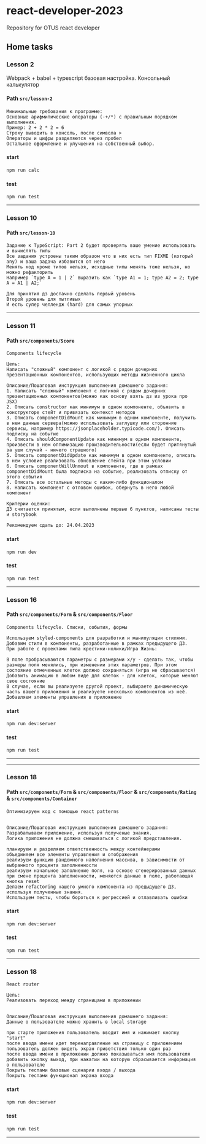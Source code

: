 # react-developer-2023
Repository for OTUS react developer

## Home tasks

### Lesson 2
Webpack + babel + typescript базовая настройка. Консольный калькулятор

#### Path `src/lesson-2`

```text
Минимальные требования к программе:
Основные арифмитические операторы (-+/*) с правильным порядком выполнения.
Пример: 2 + 2 * 2 = 6
Строку выводить в консоль, после символа >
Операторы и цифры разделяются через пробел
Остальное оформление и улучшения на собственный выбор.
```

#### start
`npm run calc`

#### test
`npm run test`

------

### Lesson 10
#### Path `src/lesson-10`

```text
Задание к TypeScript: Part 2 будет проверять ваше умение использовать и вычислять типы
Все задания устроены таким образом что в них есть тип FIXME (который any) и ваша задача избавится от него
Менять код кроме типов нельзя, исходные типы менять тоже нельзя, но можно рефакторить
Например `type A = 1 | 2` выразить как `type A1 = 1; type A2 = 2; type A = A1 | A2;`

Для принятия дз достачно сделать первый уровень
Второй уровень для пытливых
И есть супер челлендж (hard) для самых упорных
```

------

### Lesson 11
#### Path `src/components/Score`

```text
Components lifecycle

Цель:
Написать "сложный" компонент с логикой с рядом дочерних презентационных компонентов, использующих методы жизненного цикла

Описание/Пошаговая инструкция выполнения домашнего задания:
1. Написать "сложный" компонент с логикой с рядом дочерних презентационных компонентов(можно как основу взять дз из урока про JSX)
2. Описать constructor как минимум в одном компоненте, объявить в конструкторе стейт и привязать контекст методов
3. Описать componentDidMount как минимум в одном компоненте, получить в нем данные сервера(можно использовать заглушку или сторонние сервисы, например https://jsonplaceholder.typicode.com/). Описать подписку на событие
4. Описать shouldComponentUpdate как минимум в одном компоненте, произвести в нем оптимизацию производительности(если будет притянутый за уши случай - ничего страшного)
5. Описать componentDidUpdate как минимум в одном компоненте, описать в нем условие реализовать обновление стейта при этом условии
6. Описать componentWillUnmout в компоненте, где в рамках componentDidMount была подписка на событие, реализовать отписку от этого события
7. Описать все остальные методы с каким-либо функционалом
8. Написать компонент с отловом ошибок, обернуть в него любой компонент

Критерии оценки:
ДЗ считается принятым, если выполнены первые 6 пунктов, написаны тесты и storybook

Рекомендуем сдать до: 24.04.2023
```

#### start
`npm run dev`

#### test
`npm run test`

------

### Lesson 16
#### Path `src/components/Form` & `src/components/Floor`

```text
Components lifecycle. Списки, события, формы

Используем styled-components для разработки и манипуляции стилями.
Добавим стили в компоненты, разработанные в рамках предыдущего ДЗ.
При работе с проектами типа крестики-нолики/Игра Жизнь:

В поле пробрасываются параметры с размерами x/y - сделать так, чтобы размеры поля менялись, при изменении этих параметров. При этом состояние отмеченных клеток должно сохраняться (игра не сбрасывается)
Добавить анимацию в любом виде для клеток - для клеток, которые меняют свое состояние
В случае, если вы реализуете другой проект, выбираете динамическую часть вашего приложения и реализуете несколько компонентов из неё.
Добавляем элементы управления в приложение
```

#### start
`npm run dev:server`

#### test
`npm run test`

------

------

### Lesson 18
#### Path `src/components/Form` & `src/components/Floor` & `src/components/Rating` & `src/components/Container`

```text
Оптимизируем код с помощью react patterns


Описание/Пошаговая инструкция выполнения домашнего задания:
Разрабатываем приложение, используя полученые знания.
Логика приложения не должна смешиваться с логикой представления.

планируем и разделяем ответственность между контейнерами
объединяем все элементы управления и отображения
реализуем функцию рандомного наполнения массива, в зависимости от выбранного процента заполненности
реализуем начальное заполнение поля, на основе сгенерированных данных
при смене процента заполненности, меняются данные в поле, работающая кнопка reset
Делаем refactoring нашего умного компонента из предыдущего ДЗ, используя полученные знания.
Используем тесты, чтобы бороться к регрессией и отлавливать ошибки
```

#### start
`npm run dev:server`

#### test
`npm run test`

------

### Lesson 18

```text
React router

Цель:
Реализовать переход между страницами в приложении


Описание/Пошаговая инструкция выполнения домашнего задания:
Данные о пользователе можно хранить в local storage

при старте приложения пользователь вводит имя и нажимает кнопку "start"
после ввода имени идет перенаправление на страницу с приложением
пользователь должен видеть экран приветствия только один раз
после ввода имени в приложении должно показываться имя пользователя
добавить кнопку выход, при нажатии на которую сбрасывается информация о пользователе
Покрыть тестами базовые сценарии входа / выхода
Покрыть тестами функционал экрана входа
```

#### start
`npm run dev:server`

#### test
`npm run test`

------
